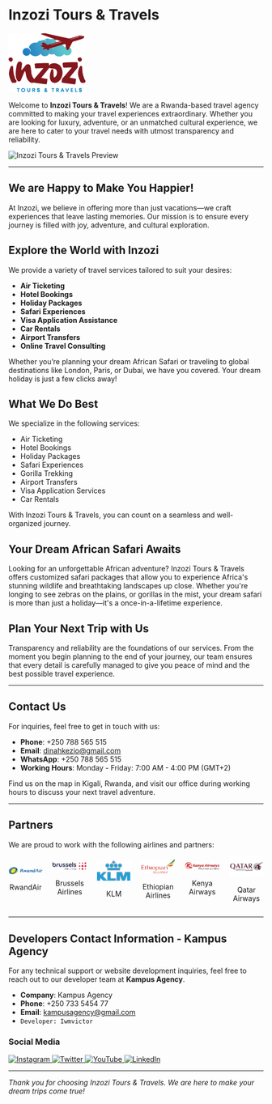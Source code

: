 # Inzozi Tours & Travels

![Inzozi](./public/partners/inzozi.png)

Welcome to **Inzozi Tours & Travels**! We are a Rwanda-based travel agency committed to making your travel experiences extraordinary. Whether you are looking for luxury, adventure, or an unmatched cultural experience, we are here to cater to your travel needs with utmost transparency and reliability.

![Inzozi Tours & Travels Preview](./public/preview.png)

---

## We are Happy to Make You Happier!

At Inzozi, we believe in offering more than just vacations—we craft experiences that leave lasting memories. Our mission is to ensure every journey is filled with joy, adventure, and cultural exploration.

## Explore the World with Inzozi

We provide a variety of travel services tailored to suit your desires:

- **Air Ticketing**
- **Hotel Bookings**
- **Holiday Packages**
- **Safari Experiences**
- **Visa Application Assistance**
- **Car Rentals**
- **Airport Transfers**
- **Online Travel Consulting**

Whether you’re planning your dream African Safari or traveling to global destinations like London, Paris, or Dubai, we have you covered. Your dream holiday is just a few clicks away!

## What We Do Best

We specialize in the following services:

- Air Ticketing
- Hotel Bookings
- Holiday Packages
- Safari Experiences
- Gorilla Trekking
- Airport Transfers
- Visa Application Services
- Car Rentals

With Inzozi Tours & Travels, you can count on a seamless and well-organized journey.

## Your Dream African Safari Awaits

Looking for an unforgettable African adventure? Inzozi Tours & Travels offers customized safari packages that allow you to experience Africa's stunning wildlife and breathtaking landscapes up close. Whether you're longing to see zebras on the plains, or gorillas in the mist, your dream safari is more than just a holiday—it's a once-in-a-lifetime experience.

## Plan Your Next Trip with Us

Transparency and reliability are the foundations of our services. From the moment you begin planning to the end of your journey, our team ensures that every detail is carefully managed to give you peace of mind and the best possible travel experience.

---

## Contact Us

For inquiries, feel free to get in touch with us:

- **Phone**: +250 788 565 515
- **Email**: dinahkezio@gmail.com
- **WhatsApp**: +250 788 565 515
- **Working Hours**: Monday - Friday: 7:00 AM - 4:00 PM (GMT+2)

Find us on the map in Kigali, Rwanda, and visit our office during working hours to discuss your next travel adventure.

---

## Partners

We are proud to work with the following airlines and partners:

<div style="display: flex; align-items: center; gap: 20px;">
  <div align="center">
    <img src="./public/partners/rwandair.png" alt="RwandAir" width="150"/>
    <p>RwandAir</p>
  </div>
  <div align="center">
    <img src="./public/partners/brussels.png" alt="Brussels Airlines" width="150"/>
    <p>Brussels Airlines</p>
  </div>
  <div align="center">
    <img src="./public/partners/klm.png" alt="KLM" width="150"/>
    <p>KLM</p>
  </div>
  <div align="center">
    <img src="./public/partners/ethiopian.png" alt="Ethiopian Airlines" width="150"/>
    <p>Ethiopian Airlines</p>
  </div>
  <div align="center">
    <img src="./public/partners/kenya.png" alt="Kenya Airways" width="150"/>
    <p>Kenya Airways</p>
  </div>
  <div align="center">
    <img src="./public/partners/qatar.png" alt="Qatar Airways" width="150"/>
    <p>Qatar Airways</p>
  </div>
</div>

---

## Developers Contact Information - Kampus Agency

For any technical support or website development inquiries, feel free to reach out to our developer team at **Kampus Agency**.

- **Company**: Kampus Agency
- **Phone**: +250 733 5454 77
- **Email**: kampusagency@gmail.com
- ```Developer: Iwmvictor```

### Social Media

<a href="https://instagram.com/kampusagency" target="_blank">
  <img src="https://img.shields.io/badge/Instagram-%23E4405F.svg?style=for-the-badge&logo=Instagram&logoColor=white" alt="Instagram"/>
</a>
<a href="https://twitter.com/kampusagency" target="_blank">
  <img src="https://img.shields.io/badge/Twitter-%231DA1F2.svg?style=for-the-badge&logo=Twitter&logoColor=white" alt="Twitter"/>
</a>
<a href="https://www.youtube.com/c/kampusagency" target="_blank">
  <img src="https://img.shields.io/badge/YouTube-%23FF0000.svg?style=for-the-badge&logo=YouTube&logoColor=white" alt="YouTube"/>
</a>
<a href="https://www.linkedin.com/company/kampusagency" target="_blank">
  <img src="https://img.shields.io/badge/LinkedIn-%230077B5.svg?style=for-the-badge&logo=LinkedIn&logoColor=white" alt="LinkedIn"/>
</a>

---

*Thank you for choosing Inzozi Tours & Travels. We are here to make your dream trips come true!*
